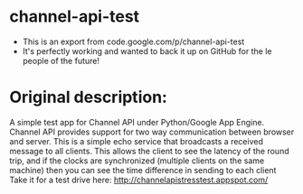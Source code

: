 # channel-api-test
- This is an export from code.google.com/p/channel-api-test
- It's perfectly working and wanted to back it up on GitHub for the le people of the future!

# Original description:
A simple test app for Channel API under Python/Google App Engine. Channel API provides support for two way communication between browser and server. This is a simple echo service that broadcasts a received message to all clients. This allows the client to see the latency of the round trip, and if the clocks are synchronized (multiple clients on the same machine) then you can see the time difference in sending to each client
Take it for a test drive here: http://channelapistresstest.appspot.com/

